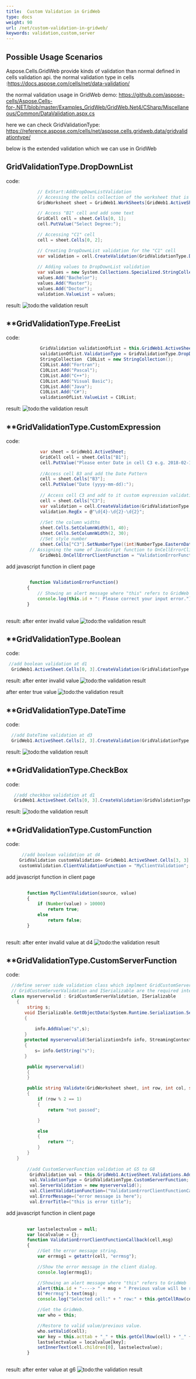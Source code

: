 ```yaml
---
title:  Custom Validation in GridWeb
type: docs
weight: 90
url: /net/custom-validation-in-gridweb/
keywords: validation,custom,server
---
```



## **Possible Usage Scenarios**
Aspose.Cells.GridWeb provide kinds of validation than normal defined in cells validation api.
the normal validation type in cells :<https://docs.aspose.com/cells/net/data-validation/>

the normal validation usage in GridWeb demo: <https://github.com/aspose-cells/Aspose.Cells-for-.NET/blob/master/Examples_GridWeb/GridWeb.Net4/CSharp/Miscellaneous/Common/DataValidation.aspx.cs>

here we can check GridValidationType: <https://reference.aspose.com/cells/net/aspose.cells.gridweb.data/gridvalidationtype/>

below is the extended validation which we can use in GridWeb
 

## **GridValidationType.DropDownList**
code:
```C#
            // ExStart:AddDropDownListValidation
            // Accessing the cells collection of the worksheet that is currently active
            GridWorksheet sheet = GridWeb1.WorkSheets[GridWeb1.ActiveSheetIndex];

            // Access "B1" cell and add some text
            GridCell cell = sheet.Cells[0, 1];
            cell.PutValue("Select Degree:");

            // Accessing "C1" cell
            cell = sheet.Cells[0, 2];

            // Creating DropDownList validation for the "C1" cell
            var validation = cell.CreateValidation(GridValidationType.DropDownList, true);
                        
            // Adding values to DropDownList validation
            var values = new System.Collections.Specialized.StringCollection();
            values.Add("Bachelor");
            values.Add("Master");
            values.Add("Doctor");
            validation.ValueList = values;
```

result:
![todo:the validation result](gridvalidation_dropdownlist.png) 

## **GridValidationType.FreeList
code:
```C#
             GridValidation validationOfList = this.GridWeb1.ActiveSheet.Validations.Add("c1");
             validationOfList.ValidationType = GridValidationType.DropDownList;
             StringCollection  C10List = new StringCollection();
             C10List.Add("Fortran");
             C10List.Add("Pascal");
             C10List.Add("C++");
             C10List.Add("Visual Basic");
             C10List.Add("Java");
             C10List.Add("C#");
             validationOfList.ValueList = C10List;
```

result:
![todo:the validation result](gridvalidation_freelist.png)  

## **GridValidationType.CustomExpression
code:
```C#
             var sheet = GridWeb1.ActiveSheet;
             GridCell cell = sheet.Cells["B1"];
             cell.PutValue("Please enter Date in cell C3 e.g. 2018-02-18");
	    
             //Access cell B3 and add the Date Pattern
             cell = sheet.Cells["B3"];
             cell.PutValue("Date (yyyy-mm-dd):");
	    
             // Access cell C3 and add to it custom expression validation to accept dates in yyyy-mm-dd format
             cell = sheet.Cells["C3"];
             var validation = cell.CreateValidation(GridValidationType.CustomExpression, true);
             validation.RegEx = @"\d{4}-\d{2}-\d{2}";
	    
             //Set the column widths
             sheet.Cells.SetColumnWidth(1, 40);
             sheet.Cells.SetColumnWidth(2, 30);
             //Set style number
             sheet.Cells["C3"].SetNumberType((int)NumberType.EasternDate5);
	     // Assigning the name of JavaScript function to OnCellErrorClientFunction property of GridWeb
             GridWeb1.OnCellErrorClientFunction = "ValidationErrorFunction";
```
add javascript function in client page
```javascript
   
         function ValidationErrorFunction()
        {
            // Showing an alert message where "this" refers to GridWeb
            console.log(this.id + ": Please correct your input error.");
        }
   
```

result:
after enter invalid value
![todo:the validation result](gridvalidation_customexpression.png)  

## **GridValidationType.Boolean
code:
```C#
 //add boolean validation at d1
  GridWeb1.ActiveSheet.Cells[0, 3].CreateValidation(GridValidationType.Boolean,true);
```

result:
after enter invalid value 
![todo:the validation result](gridvalidation_bool.png)  

after enter true value 
![todo:the validation result](gridvalidation_bool2.png)  

## **GridValidationType.DateTime
code:
```C#
  //add DateTime validation at d3
  GridWeb1.ActiveSheet.Cells[2, 3].CreateValidation(GridValidationType.DateTime, true);
```

result:
![todo:the validation result](gridvalidation_datetime.png)  

## **GridValidationType.CheckBox
code:
```C#
   //add checkbox validation at d1
   GridWeb1.ActiveSheet.Cells[0, 3].CreateValidation(GridValidationType.CheckBox,true);
```

result:
![todo:the validation result](gridvalidation_checkbox.png)  


## **GridValidationType.CustomFunction
code:
```C#
      //add boolean validation at d4
     GridValidation customValidation= GridWeb1.ActiveSheet.Cells[3, 3].CreateValidation(GridValidationType.CustomFunction, true);
     customValidation.ClientValidationFunction = "MyClientValidation";
```
add javascript function in client page
```javascript
   
        function MyClientValidation(source, value)
        {
            if (Number(value) > 10000)
                return true;
            else
                return false;
        }
   
```

result: after enter invalid value at d4
![todo:the validation result](gridvalidation_customfunction.png)  

## **GridValidationType.CustomServerFunction
code:
```C#
  //define server side validation class which implment GridCustomServerValidation and ISerializable
  // GridCustomServerValidation and ISerializable are the required interface to be done
  class myservervalid : GridCustomServerValidation, ISerializable
    {
        string s;
       void ISerializable.GetObjectData(System.Runtime.Serialization.SerializationInfo info, System.Runtime.Serialization.StreamingContext context)
       {
         
           info.AddValue("s",s);
       }
       protected myservervalid(SerializationInfo info, StreamingContext context)
       {
           s= info.GetString("s");
       }

        public myservervalid()
        {
        }

        public string Validate(GridWorksheet sheet, int row, int col, string value)
        {
            if (row % 2 == 1)
            {
                return "not passed";

            }

            else
            {
                return "";
            }
        }
    }
         
        //add CustomServerFunction validation at G5 to G8
         GridValidation val = this.GridWeb1.ActiveSheet.Validations.Add(new GridCellArea(5,6, 8, 6));
         val.ValidationType = GridValidationType.CustomServerFunction;
         val.ServerValidation = new myservervalid();
         val.ClientValidationFunction=("ValidationErrorClientFunctionCallback");
         val.ErrorMessage=("error message is here");
         val.ErrorTitle=("this is error title");
```
add javascript function in client page
```javascript
   
        var lastselectvalue = null;
        var localvalue = {};
        function ValidationErrorClientFunctionCallback(cell,msg)
        {
            //Get the error message string.
            var errmsg1 = getattr(cell, "errmsg");

            //Show the error message in the client dialog.
            console.log(errmsg1);

            //Showing an alert message where "this" refers to GridWeb
            alert(this.id + "----> " + msg + " Previous value will be restored.");
            $("#errmsg").text(msg);
            console.log("Selected cell:" + " row:" + this.getCellRow(cell) + ",col:" + this.getCellColumn(cell));

            //Get the GridWeb.
            var who = this;

            //Restore to valid value/previous value. 
            who.setValid(cell);
            var key = this.acttab + "_" + this.getCellRow(cell) + "_" + this.getCellColumn(cell);
            lastselectvalue = localvalue[key];
            setInnerText(cell.children[0], lastselectvalue);
        }
   
```
result: after enter value at g6
![todo:the validation result](gridvalidation_customserverfunction.png) 

